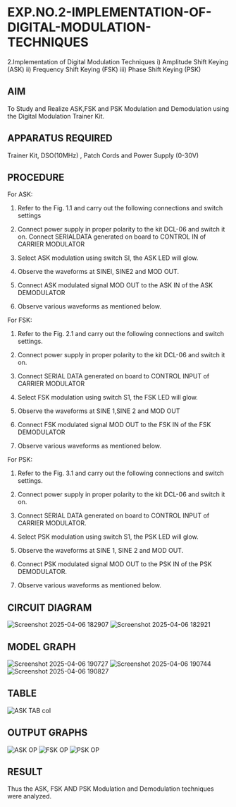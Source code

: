 # EXP.NO.2-IMPLEMENTATION-OF-DIGITAL-MODULATION-TECHNIQUES
2.Implementation of Digital Modulation Techniques
    i) Amplitude Shift Keying (ASK)
    ii) Frequency Shift Keying (FSK)
    iii) Phase Shift Keying (PSK)
## AIM    
 To Study and Realize ASK,FSK and PSK Modulation and Demodulation using the Digital Modulation Trainer Kit. 
## APPARATUS REQUIRED
Trainer Kit, DSO(10MHz) , Patch Cords and Power Supply (0-30V) 
## PROCEDURE
For ASK:

1. Refer to the Fig. 1.1 and carry out the following connections and switch settings

2. Connect power supply in proper polarity to the kit DCL-06 and switch it on. Connect SERIALDATA generated on board to CONTROL IN of CARRIER MODULATOR

3. Select ASK modulation using switch SI, the ASK LED will glow.

4. Observe the waveforms at SINEI, SINE2 and MOD OUT.

5. Connect ASK modulated signal MOD OUT to the ASK IN of the ASK DEMODULATOR

6. Observe various waveforms as mentioned below.

For FSK:

1. Refer to the Fig. 2.1 and carry out the following connections and switch settings.

2. Connect power supply in proper polarity to the kit DCL-06 and switch it on.

3. Connect SERIAL DATA generated on board to CONTROL INPUT of CARRIER MODULATOR

4. Select FSK modulation using switch S1, the FSK LED will glow.

5. Observe the waveforms at SINE 1,SINE 2 and MOD OUT

6. Connect FSK modulated signal MOD OUT to the FSK IN of the FSK DEMODULATOR

7. Observe various waveforms as mentioned below.

For PSK:

1. Refer to the Fig. 3.1 and carry out the following connections and switch settings.

2. Connect power supply in proper polarity to the kit DCL-06 and switch it on.

3. Connect SERIAL DATA generated on board to CONTROL INPUT of CARRIER MODULATOR.

4. Select PSK modulation using switch S1, the PSK LED will glow.

5. Observe the waveforms at SINE 1, SINE 2 and MOD OUT.

6. Connect PSK modulated signal MOD OUT to the PSK IN of the PSK DEMODULATOR.

7. Observe various waveforms as mentioned below.

## CIRCUIT DIAGRAM
![Screenshot 2025-04-06 182907](https://github.com/user-attachments/assets/7d49490a-052e-4e1c-9c2e-d0ad8a27c6b7)
![Screenshot 2025-04-06 182921](https://github.com/user-attachments/assets/f670dca1-df26-4dbe-9147-39f6209b4858)
## MODEL GRAPH
![Screenshot 2025-04-06 190727](https://github.com/user-attachments/assets/45b4ae39-0e8f-41af-9b1b-81c8a8291311)
![Screenshot 2025-04-06 190744](https://github.com/user-attachments/assets/6fd5c58a-b9cc-4828-b5cf-18f5c003c12e)
![Screenshot 2025-04-06 190827](https://github.com/user-attachments/assets/6ce23be8-9cd2-4b21-b64f-2374706ee9bd)

## TABLE
![ASK TAB col](https://github.com/user-attachments/assets/94bf3408-2350-4e95-8626-f29542c196ec)

## OUTPUT GRAPHS
![ASK OP](https://github.com/user-attachments/assets/028c4832-79ec-4e1c-850a-a8cb48262cb6)
![FSK OP](https://github.com/user-attachments/assets/028e6b9f-4c31-4df7-9329-e30df670c88e)
![PSK OP](https://github.com/user-attachments/assets/01b97297-3eaf-4bba-89b8-003fb7af669e)
## RESULT 
Thus the ASK, FSK AND PSK Modulation and Demodulation techniques were analyzed.

